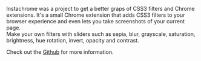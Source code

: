 Instachrome was a project to get a better graps of CSS3 filters and Chrome extensions. It's a small Chrome extension that adds CSS3 filters to your browser experience and even lets you take screenshots of your current page.  
Make your own filters with sliders such as sepia, blur, grayscale, saturation, brightness, hue rotation, invert, opacity and contrast.

Check out the [Github](http://github.com/96aa48/instachrome) for more information.
